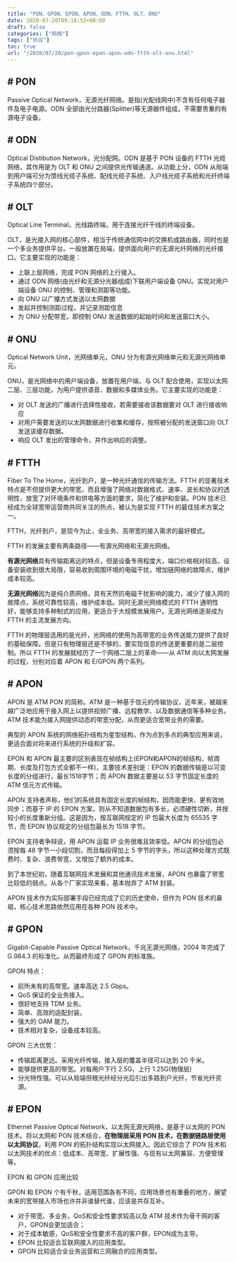 ```yaml
---
title: "PON、GPON、EPON、APON、ODN、FTTH、OLT、ONU"
date: 2020-07-20T09:18:53+08:00
draft: false
categories: ["网络"]
tags: ["协议"]
toc: true
url: "/2020/07/20/pon-gpon-epon-apon-odn-ftth-olt-onu.html"
---
```


## # PON

Passive Optical Network，无源光纤网络。是指(光配线网中)不含有任何电子器件及电子电源。ODN 全部由光分路器(Splitter)等无源器件组成，不需要贵重的有源电子设备。



## # ODN

Optical Distibution Network，光分配网。ODN 是基于 PON 设备的 FTTH 光缆网络，其作用是为 OLT 和 ONU 之间提供光传输通道。从功能上分，ODN 从局端到用户端可分为馈线光缆子系统、配线光缆子系统、入户线光缆子系统和光纤终端子系统四个部分。



## # OLT

Optical Line Terminal，光线路终端，用于连接光纤干线的终端设备。

OLT，是光接入网的核心部件，相当于传统通信网中的交换机或路由器，同时也是一个多业务提供平台。一般放置在局端，提供面向用户的无源光纤网络的光纤接口。它主要实现的功能是：

- 上联上层网络，完成 PON 网络的上行接入。
- 通过 ODN 网络(由光纤和无源分光器组成)下联用户端设备 ONU。实现对用户端设备 ONU 的控制、管理和测距等功能。
- 向 ONU 以广播方式发送以太网数据
- 发起并控制测距过程，并记录测距信息
- 为 ONU 分配带宽，即控制 ONU 发送数据的起始时间和发送窗口大小。



## # ONU

Optical Network Unit，光网络单元，ONU 分为有源光网络单元和无源光网络单元。

ONU，是光网络中的用户端设备，放置在用户端，与 OLT 配合使用，实现以太网二层、三层功能，为用户提供语音、数据和多媒体业务。它主要实现的功能是：

- 对 OLT 发送的广播进行选择性接收，若需要接收该数据要对 OLT 进行接收响应
- 对用户需要发送的以太网数据进行收集和缓存，按照被分配的发送窗口向 OLT 发送该缓存数据。
- 响应 OLT 发出的管理命令，并作出响应的调整。



## # FTTH

Fiber To The Home，光纤到户，是一种光纤通信的传输方法。FTTH 的显著技术特点是不但提供更大的带宽，而且增强了网络对数据格式、速率、波长和协议的透明性，放宽了对环境条件和供电等方面的要求，简化了维护和安装。PON 技术已经成为全球宽带运营商共同关注的热点，被认为是实现 FTTH 的最佳技术方案之一。

FTTH，光纤到户，是现今为止，全业务、高带宽的接入需求的最好模式。

FTTH 的发展主要有两条路径——有源光网络和无源光网络。

**有源光网络**具有传输距离远的特点，但是设备专用程度大，端口价格相对较高，设备安装收到很大局限，容易收到周围环境的电磁干扰，增加链网络的故障点，维护成本较高。

**无源光网络**因为是纯介质网络，具有天然抗电磁干扰影响的能力，减少了接入网的故障点，系统可靠性较高，维护成本低。同时无源光网络模式的 FTTH 通明性好，能够支持多种制式的应用，更适合于大规模发展用户。无源光网络逐渐成为 FTTH 的主流发展方向。

FTTH 的物理层选用的是光纤，光网络的使用为高带宽的业务传送能力提供了良好的基础保障。但是只有物理层还是不够的，要实现信息的传送更重要的是二层控制。所以 FTTH 的发展就经历了一个网络二层上的革命——从 ATM 向以太网发展的过程，分别对应着 APON 和 E/GPON 两个系列。



## # APON

APON 是 ATM PON 的简称。ATM 是一种基于信元的传输协议，近年来，被越来越广泛地应用于接入网上以提供视频广播、远程教学、以及数据通信等多种业务。ATM 技术能为接入网提供动态的带宽分配，从而更适合宽带业务的需要。

典型的 APON 系统的网络拓扑结构为星型结构，作为点到多点的典型应用来说，更适合面对将来进行系统的升级和扩容。

EPON 和 APON 最主要的区别表现在帧结构上(EPON和APON的帧结构、帧周期、长度及打包方式全都不一样)，主要技术差别是：EPON 的数据传输是以可变长度的分组进行，最长1518字节；而 APON 数据主要是以 53 字节固定长度的 ATM 信元方式传输。

APON 支持者声称，他们的系统具有固定长度的帧结构，因而能更快、更有效地同步；而基于 IP 的 EPON 方案，则从不知道数据包有多长，必须硬性切断，并按较小的长度重新分组。这是因为，按互联网规定的 IP 包最大长度为 65535 字节，而 EPON 协议规定的分组包最长为 1518 字节。

EPON 支持者争辩说，用 APON 运载 IP 业务很难且效率低。APON 的分组包必须按每 48 字节一小段切割，而且每段得加上 5 字节的字头，所以这种处理方式既费时、复杂、浪费带宽，又增加了额外的成本。

到了本世纪初，随着互联网技术发展和其他通讯技术发展，APON 也暴露了带宽比较低的弱点。从各个厂家实现来看，基本抛弃了 ATM 封装。

APON 技术作为实际部署手段已经完成了它的历史使命，但作为 PON 技术的鼻祖，核心技术思路依然应用在各种 PON 技术中。



## # GPON

Gigabit-Capable Passive Optical Network，千兆无源光网络，2004 年完成了 G.984.3 的标准化。从而最终形成了 GPON 的标准族。

GPON 特点：

- 前所未有的高带宽。速率高达 2.5 Gbps。
- QoS 保证的全业务接入。
- 很好地支持 TDM 业务。
- 简单、高效的适配封装。
- 强大的 OAM 能力。
- 技术相对复杂，设备成本较高。

GPON 三大优势：

- 传输距离更远。采用光纤传输，接入层的覆盖半径可以达到 20 千米。
- 能够提供更高的带宽。对每用户下行 2.5G，上行 1.25G(物理层)
- 分光特性强。可以从局端但根光纤经分光后引出多路到户光纤，节省光纤资源。



## # EPON

Ethernet Passive Optical Network，以太网无源光网络，是基于以太网的 PON 技术。将以太网和 PON 技术结合，**在物理层采用 PON 技术，在数据链路层使用以太网协议**，利用 PON 的拓扑结构实现以太网接入。因此它综合了 PON 技术和以太网技术的优点：低成本、高带宽、扩展性强、与现有以太网兼容、方便管理等。

EPON 和 GPON 应用比较

GPON 和 EPON 个有千秋，适用范围各有不同，应用场景也有重叠的地方，展望未来的宽带接入市场也许并非谁替代谁，应该是共存互补。

- 对于带宽、多业务，QoS和安全性要求较高以及 ATM 技术作为骨干网的客户，GPON会更加适合；
- 对于成本敏感，QoS和安全性要求不高的客户群，EPON成为主导。
- EPON 比较适合互联网接入的应用类型。
- GPON 比较适合全业务运营和三网融合的应用类型。